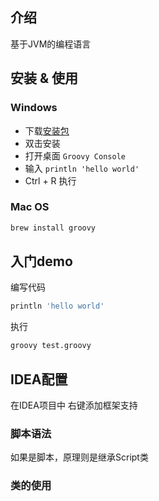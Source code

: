 ## 介绍
基于JVM的编程语言



## 安装 & 使用

### Windows
- 下载[安装包](https://bintray.com/groovy/Distributions/Windows-Installer/groovy-3.0.7-installer#files)
- 双击安装
- 打开桌面 `Groovy Console`
- 输入 `println 'hello world'`
- Ctrl + R 执行

### Mac OS
```bash
brew install groovy
```

## 入门demo
编写代码
```groovy
println 'hello world'
```

执行
```bash
groovy test.groovy
```

## IDEA配置
在IDEA项目中 右键添加框架支持



### 脚本语法

如果是脚本，原理则是继承Script类



### 类的使用

```groovy
```

